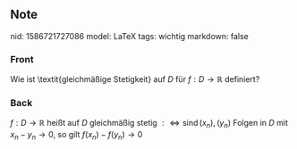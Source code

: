 ## Note
nid: 1586721727086
model: LaTeX
tags: wichtig
markdown: false

### Front
Wie ist \textit{gleichmäßige Stetigkeit} auf $D$ für $f: D \rightarrow \mathbb{R}$ definiert?

### Back
$f: D \rightarrow \mathbb{R}$ heißt auf $D$ gleichmäßig stetig $: \Longleftrightarrow \operatorname{sind}\left(x_{n}\right),\left(y_{n}\right)$ Folgen in $D$ mit $x_{n}-y_{n} \rightarrow 0,$ so gilt $f\left(x_{n}\right)-f\left(y_{n}\right) \rightarrow 0$
